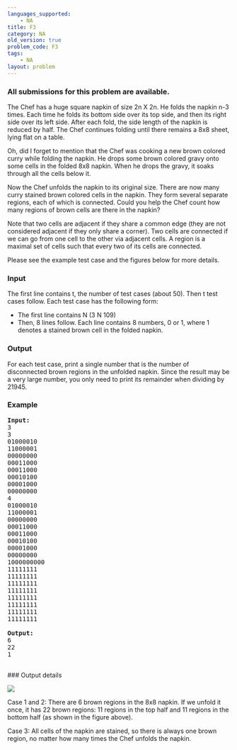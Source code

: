 ```yaml
---
languages_supported:
    - NA
title: F3
category: NA
old_version: true
problem_code: F3
tags:
    - NA
layout: problem
---
```

###  All submissions for this problem are available. 

The Chef has a huge square napkin of size 2n X 2n. He folds the napkin n-3 times. Each time he folds its bottom side over its top side, and then its right side over its left side. After each fold, the side length of the napkin is reduced by half. The Chef continues folding until there remains a 8x8 sheet, lying flat on a table.

Oh, did I forget to mention that the Chef was cooking a new brown colored curry while folding the napkin. He drops some brown colored gravy onto some cells in the folded 8x8 napkin. When he drops the gravy, it soaks through all the cells below it.

Now the Chef unfolds the napkin to its original size. There are now many curry stained brown colored cells in the napkin. They form several separate regions, each of which is connected. Could you help the Chef count how many regions of brown cells are there in the napkin?

Note that two cells are adjacent if they share a common edge (they are not considered adjacent if they only share a corner). Two cells are connected if we can go from one cell to the other via adjacent cells. A region is a maximal set of cells such that every two of its cells are connected.

Please see the example test case and the figures below for more details.

### Input

The first line contains t, the number of test cases (about 50). Then t test cases follow. Each test case has the following form:

- The first line contains N (3 N 109)
- Then, 8 lines follow. Each line contains 8 numbers, 0 or 1, where 1 denotes a stained brown cell in the folded napkin.

### Output

For each test case, print a single number that is the number of disconnected brown regions in the unfolded napkin. Since the result may be a very large number, you only need to print its remainder when dividing by 21945.

### Example

<pre><strong>Input:</strong>
3
3
01000010
11000001
00000000
00011000
00011000
00010100
00001000
00000000
4
01000010
11000001
00000000
00011000
00011000
00010100
00001000
00000000
1000000000
11111111
11111111
11111111
11111111
11111111
11111111
11111111
11111111

<strong>Output:</strong>
6
22
1

</pre>### Output details
![](../../../content/paulmcvn:paper.png)

Case 1 and 2: There are 6 brown regions in the 8x8 napkin. If we unfold it once, it has 22 brown regions: 11 regions in the top half and 11 regions in the bottom half (as shown in the figure above).

Case 3: All cells of the napkin are stained, so there is always one brown region, no matter how many times the Chef unfolds the napkin.
